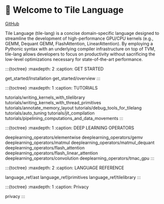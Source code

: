 # 👋 Welcome to Tile Language

[GitHub](https://github.com/tile-ai/tilelang)

Tile Language (tile-lang) is a concise domain-specific language designed to streamline 
the development of high-performance GPU/CPU kernels (e.g., GEMM, Dequant GEMM, FlashAttention, LinearAttention). 
By employing a Pythonic syntax with an underlying compiler infrastructure on top of TVM, 
tile-lang allows developers to focus on productivity without sacrificing the 
low-level optimizations necessary for state-of-the-art performance.

:::{toctree}
:maxdepth: 2
:caption: GET STARTED

get_started/Installation
get_started/overview
:::


:::{toctree}
:maxdepth: 1
:caption: TUTORIALS

tutorials/writing_kernels_with_tilelibrary
tutorials/writing_kernels_with_thread_primitives
tutorials/annotate_memory_layout
tutorials/debug_tools_for_tilelang
tutorials/auto_tuning
tutorials/jit_compilation
tutorials/pipelining_computations_and_data_movements
:::

:::{toctree}
:maxdepth: 1
:caption: DEEP LEARNING OPERATORS

deeplearning_operators/elementwise
deeplearning_operators/gemv
deeplearning_operators/matmul
deeplearning_operators/matmul_dequant
deeplearning_operators/flash_attention
deeplearning_operators/flash_linear_attention
deeplearning_operators/convolution
deeplearning_operators/tmac_gpu
:::

:::{toctree}
:maxdepth: 2
:caption: LANGUAGE REFERENCE

language_ref/ast
language_ref/primitives
language_ref/tilelibrary
::: 


:::{toctree}
:maxdepth: 1
:caption: Privacy

privacy
:::